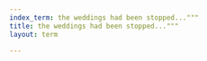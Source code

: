 ```yaml
---
index_term: the weddings had been stopped..."""
title: the weddings had been stopped..."""
layout: term

---
```

